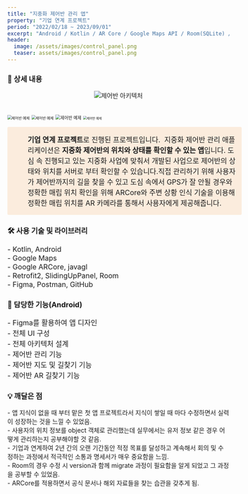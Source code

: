 ```yaml
---
title: "지중화 제어반 관리 앱"
property: "기업 연계 프로젝트"
period: "2022/02/18 ~ 2023/09/01"
excerpt: "Android / Kotlin / AR Core / Google Maps API / Room(SQLite) / Retrofit2 / GitHub"
header:
  image: /assets/images/control_panel.png
  teaser: assets/images/control_panel.png
---
```



### 📖 상세 내용

<p align="center">
<img src="/images\ControlPanel\제어반 아키텍처.png" alt="제어반 아키텍처" style="zoom: 100%;" /><br><br>

<img src="/images\ControlPanel\image-20230702195415982.png" alt="제어반 예제" style="zoom: 60%;" />  	<img src="/images\ControlPanel\image-20230702195433734.png" alt="제어반 예제" style="zoom: 60%;" /> 	 <img src="/images\ControlPanel\image-20230702195517858.png" alt="제어반 예제" style="zoom: 70%;" />  	<img src="/images/ControlPanel/image-20230702195540328.png
" alt="제어반 예제" style="zoom: 50%;" /></p>

<div style="display: flex; width: 100%; border-radius: 3px; background: rgb(251, 236, 221); padding: 16px 16px 16px 12px;"><div><div class="notion-record-icon notranslate" style="display: flex; align-items: center; justify-content: center; height: 24px; width: 24px; border-radius: 0.25em; flex-shrink: 0;"><div style="display: flex; align-items: center; justify-content: center; height: 24px; width: 24px;"><div style="height: 16.8px; width: 16.8px; font-size: 16.8px; line-height: 1; margin-left: 0px; color: black;"><img class="notion-emoji" alt="🐷" aria-label="🐷" src="data:image/gif;base64,R0lGODlhAQABAIAAAP///wAAACH5BAEAAAAALAAAAAABAAEAAAICRAEAOw==" style="width: 100%; height: 100%; background: url(&quot;/images/emoji/twitter-emoji-spritesheet-64.d3a69865.png&quot;) 18.6441% 89.8305% / 6000% 6000%;"></div></div></div></div><div style="display: flex; flex-direction: column; min-width: 0px; margin-left: 8px; width: 100%;"><div spellcheck="true" placeholder="내용을 입력하세요" data-content-editable-leaf="true" contenteditable="false" style="max-width: 100%; width: 100%; white-space: pre-wrap; word-break: break-word; caret-color: rgb(55, 53, 47); padding-left: 2px; padding-right: 2px; font-size: 16px"><span style="font-weight:600" data-token-index="0" class="notion-enable-hover">기업 연계 프로젝트</span>로 진행된 프로젝트입니다.  지중화 제어반 관리 애플리케이션은 <span style="font-weight:600" data-token-index="2" class="notion-enable-hover">지중화 제어반의 위치와 상태를 확인할 수 있는 앱</span>입니다. 도심 속 진행되고 있는 지중화 사업에 맞춰서 개발된 사업으로 제어반의 상태와 위치를 서버로 부터 확인할 수 있습니다.직접 관리하기 위해 사용자가 제어반까지의 길을 찾을 수 있고 도심 속에서 GPS가 잘 안될 경우와 정확한 매립 위치 확인을 위해 ARCore와 주변 상황 인식 기술을 이용해 정확한 매립 위치를 AR 카메라를 통해서 사용자에게 제공해줍니다.</div></div></div>



### 🛠️ 사용 기술 및 라이브러리
<p style="font-size:16px;">
- Kotlin, Android<br>
- Google Maps<br>
- Google ARCore, javagl<br>
- Retrofit2, SlidingUpPanel, Room<br>
- Figma, Postman, GitHub<br>
</p>


### 📱 담당한 기능(Android)
<p style="font-size:16px;">
- Figma를 활용하여 앱 디자인<br>
- 전체 UI 구성<br>
- 전체 아키텍처 설계<br>
- 제어반 관리 기능<br>
- 제어반 지도 및 길찾기 기능<br>
- 제어반 AR 길찾기 기능<br>
</p>



### 💡 깨달은 점
<p style="font-size:14px;">
- 앱 지식이 없을 때 부터 맡은 첫 앱 프로젝트라서 지식이 쌓일 때 마다 수정하면서 실력이 성장하는 것을 느낄 수 있었음.<br>
- 사용자의 위치 정보를 object 객체로 관리했는데 실무에서는 유저 정보 같은 경우 어떻게 관리하는지 공부해야할 것 같음.<br>
- 기업과 연계하여 2년 간의 오랜 기간동안 적정 목표를 달성하고 계속해서 회의 및 수정하는 과정에서 적극적인 소통과 명세서가 매우 중요함을 느낌.<br>
- Room의 경우 수정 시 version과 함께 migrate 과정이 필요함을 알게 되었고 그 과정을 공부할 수 있었음.<br>
- ARCore를 적용하면서 공식 문서나 해외 자료들을 찾는 습관을 갖추게 됨.<br>
</p>